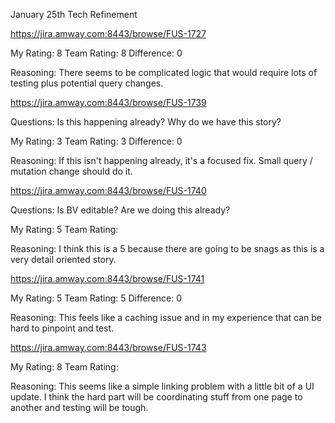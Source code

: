 January 25th Tech Refinement

https://jira.amway.com:8443/browse/FUS-1727

My Rating: 8 
Team Rating: 8
Difference: 0

Reasoning: There seems to be complicated logic that would require lots of testing plus potential query changes. 

https://jira.amway.com:8443/browse/FUS-1739

Questions: Is this happening already? Why do we have this story?

My Rating: 3
Team Rating: 3
Difference: 0

Reasoning: If this isn't happening already, it's a focused fix. Small query / mutation change should do it.

https://jira.amway.com:8443/browse/FUS-1740

Questions: Is BV editable? Are we doing this already?

My Rating: 5
Team Rating: 

Reasoning: I think this is a 5 because there are going to be snags as this is a very detail oriented story. 

https://jira.amway.com:8443/browse/FUS-1741

My Rating: 5
Team Rating: 5
Difference: 0

Reasoning: This feels like a caching issue and in my experience that can be hard to pinpoint and test.

https://jira.amway.com:8443/browse/FUS-1743

My Rating: 8
Team Rating:

Reasoning: This seems like a simple linking problem with a little bit of a UI update. I think the hard part will be coordinating stuff from one page to another and testing will be tough. 